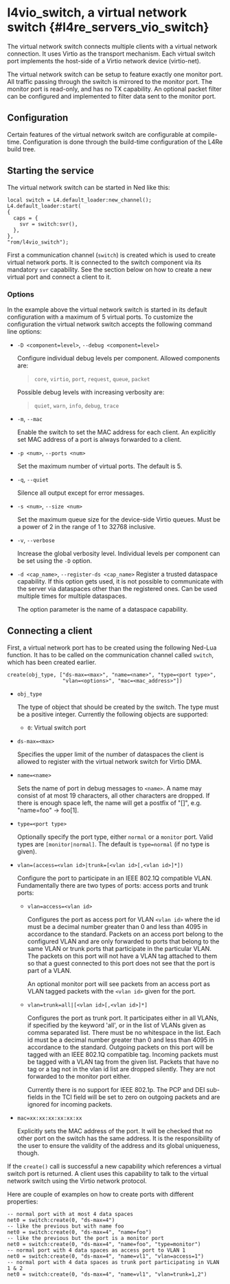 # l4vio_switch, a virtual network switch   {#l4re_servers_vio_switch}

The virtual network switch connects multiple clients with a virtual network
connection. It uses Virtio as the transport mechanism. Each virtual switch port
implements the host-side of a Virtio network device (virtio-net).

The virtual network switch can be setup to feature exactly one monitor port.
All traffic passing through the switch is mirrored to the monitor port. The
monitor port is read-only, and has no TX capability.
An optional packet filter can be configured and implemented to filter data
sent to the monitor port.

## Configuration

Certain features of the virtual network switch are configurable at
compile-time. Configuration is done through the build-time configuration of
the L4Re build tree.

## Starting the service

The virtual network switch can be started in Ned like this:

    local switch = L4.default_loader:new_channel();
    L4.default_loader:start(
    {
      caps = {
        svr = switch:svr(),
      },
    },
    "rom/l4vio_switch");

First a communication channel (`switch`) is created which is used to create
virtual network ports. It is connected to the switch component via its
mandatory `svr` capability. See the section below on how to create a new
virtual port and connect a client to it.

### Options

In the example above the virtual network switch is started in its default
configuration with a maximum of 5 virtual ports. To customize the configuration
the virtual network switch accepts the following command line options:

* `-D <component=level>`, `--debug <component=level>`

  Configure individual debug levels per component. Allowed components are:
  > `core`, `virtio`, `port`, `request`, `queue`, `packet`

  Possible debug levels with increasing verbosity are:
  > `quiet`, `warn`, `info`, `debug`, `trace`

* `-m`, `--mac`

  Enable the switch to set the MAC address for each client. An explicitly set
  MAC address of a port is always forwarded to a client.

* `-p <num>`, `--ports <num>`

  Set the maximum number of virtual ports. The default is 5.

* `-q`, `--quiet`

  Silence all output except for error messages.

* `-s <num>`, `--size <num>`

  Set the maximum queue size for the device-side Virtio queues.
  Must be a power of 2 in the range of 1 to 32768 inclusive.

* `-v`, `--verbose`

  Increase the global verbosity level. Individual levels per component can be
  set using the `-D` option.

* `-d <cap_name>`, `--register-ds <cap_name>`
  Register a trusted dataspace capability. If this option gets used, it is not
  possible to communicate with the server via dataspaces other than the
  registered ones. Can be used multiple times for multiple dataspaces.

  The option parameter is the name of a dataspace capability.

## Connecting a client

First, a virtual network port has to be created using the following Ned-Lua
function. It has to be called on the communication channel called `switch`,
which has been created earlier.

    create(obj_type, ["ds-max=<max>", "name=<name>", "type=<port type>",
                      "vlan=<options>", "mac=<mac_address>"])

* `obj_type`

  The type of object that should be created by the switch. The type must be a
  positive integer. Currently the following objects are supported:
  * `0`: Virtual switch port

* `ds-max=<max>`

  Specifies the upper limit of the number of dataspaces the client is allowed
  to register with the virtual network switch for Virtio DMA.

* `name=<name>`

  Sets the name of port in debug messages to `<name>`.  A name may consist of
  at most 19 characters, all other characters are dropped. If there is enough
  space left, the name will get a postfix of "[<port number>]", e.g. "name=foo"
  -> foo[1].

* `type=<port type>`

  Optionally specify the port type, either `normal` or a `monitor` port. Valid
  types are `[monitor|normal]`. The default is `type=normal` (if no type is
  given).

* `vlan=(access=<vlan id>|trunk=[<vlan id>[,<vlan id>]*])`

  Configure the port to participate in an IEEE 802.1Q compatible VLAN.
  Fundamentally there are two types of ports: access ports and trunk ports:

  * `vlan=access=<vlan id>`

    Configures the port as access port for VLAN `<vlan id>` where the id must
    be a decimal number greater than 0 and less than 4095 in accordance to the
    standard. Packets on an access port belong to the configured VLAN and are
    only forwarded to ports that belong to the same VLAN or trunk ports that
    participate in the particular VLAN. The packets on this port will not have
    a VLAN tag attached to them so that a guest connected to this port does not
    see that the port is part of a VLAN.

    An optional monitor port will see packets from an access port as VLAN
    tagged packets with the `<vlan id>` given for the port.

  * `vlan=trunk=all|[<vlan id>[,<vlan id>]*]`

    Configures the port as trunk port. It participates either in all VLANs, if
    specified by the keyword 'all', or in the list of VLANs given as comma
    separated list. There must be no whitespace in the list. Each id must be a
    decimal number greater than 0 and less than 4095 in accordance to the
    standard. Outgoing packets on this port will be tagged with an IEEE 802.1Q
    compatible tag. Incoming packets must be tagged with a VLAN tag from the
    given list. Packets that have no tag or a tag not in the vlan id list are
    dropped silently. They are not forwarded to the monitor port either.

    Currently there is no support for IEEE 802.1p. The PCP and DEI sub-fields
    in the TCI field will be set to zero on outgoing packets and are ignored
    for incoming packets.

* `mac=xx:xx:xx:xx:xx:xx`

  Explicitly sets the MAC address of the port. It will be checked that no other
  port on the switch has the same address. It is the responsibility of the user
  to ensure the validity of the address and its global uniqueness, though.

If the `create()` call is successful a new capability which references a
virtual switch port is returned. A client uses this capability to talk to the
virtual network switch using the Virtio network protocol.

Here are couple of examples on how to create ports with different properties:

    -- normal port with at most 4 data spaces
    net0 = switch:create(0, "ds-max=4")
    -- like the previous but with name foo
    net0 = switch:create(0, "ds-max=4", "name=foo")
    -- like the previous but the port is a monitor port
    net0 = switch:create(0, "ds-max=4", "name=foo", "type=monitor")
    -- normal port with 4 data spaces as access port to VLAN 1
    net0 = switch:create(0, "ds-max=4", "name=vl1", "vlan=access=1")
    -- normal port with 4 data spaces as trunk port participating in VLAN 1 & 2
    net0 = switch:create(0, "ds-max=4", "name=vl1", "vlan=trunk=1,2")
